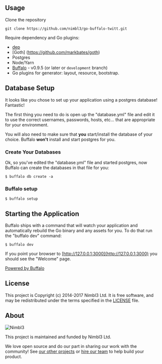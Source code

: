 ## Usage

Clone the repository

`git clone https://github.com/nimbl3/go-buffalo-twitt.git`

Require dependency and Go plugins:
* [dep](https://github.com/golang/dep)
* [Goth] (https://github.com/markbates/goth)
* Postgres
* Node/Yarn
* [Buffalo](https://github.com/gobuffalo/buffalo) - v0.9.5 (or later or `development` branch)
* Go plugins for generator: layout, resource, bootstrap.

## Database Setup

It looks like you chose to set up your application using a postgres database! Fantastic!

The first thing you need to do is open up the "database.yml" file and edit it to use the correct usernames, passwords, hosts, etc... that are appropriate for your environment.

You will also need to make sure that **you** start/install the database of your choice. Buffalo **won't** install and start postgres for you.

### Create Your Databases

Ok, so you've edited the "database.yml" file and started postgres, now Buffalo can create the databases in that file for you:

	$ buffalo db create -a 
	
### Buffalo setup

	$ buffalo setup
	
## Starting the Application

Buffalo ships with a command that will watch your application and automatically rebuild the Go binary and any assets for you. To do that run the "buffalo dev" command:

	$ buffalo dev

If you point your browser to [http://127.0.0.1:3000](http://127.0.0.1:3000) you should see the "Welcome" page.

[Powered by Buffalo](http://gobuffalo.io)

## License

This project is Copyright (c) 2014-2017 Nimbl3 Ltd. It is free software,
and may be redistributed under the terms specified in the [LICENSE] file.

[LICENSE]: /LICENSE

## About

![Nimbl3](https://dtvm7z6brak4y.cloudfront.net/logo/logo-repo-readme.jpg)

This project is maintained and funded by Nimbl3 Ltd.

We love open source and do our part in sharing our work with the community!
See [our other projects][community] or [hire our team][hire] to help build your product.

[community]: https://github.com/nimbl3
[hire]: https://nimbl3.com/
